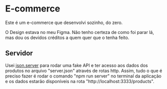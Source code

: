 # E-commerce

Este é um e-commerce que desenvolvi sozinho, do zero.

O Design estava no meu Figma. Não tenho certeza de como foi parar lá, mas dou os devidos créditos a quem quer que o tenha feito.

## Servidor

Usei [json.server](https://github.com/typicode/json-server) para rodar uma fake API e ter acesso aos dados dos produtos no arquivo "server.json" através de rotas http.
Assim, tudo o que é preciso fazer é rodar o comando "npm run server" no terminal da aplicação e os dados estarão disponíveis
na rota "http://localhost:3333/products".
